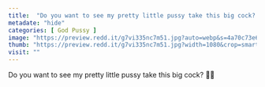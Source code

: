 ```yaml
---
title:  "Do you want to see my pretty little pussy take this big cock? 🥺🌸"
metadate: "hide"
categories: [ God Pussy ]
image: "https://preview.redd.it/g7vi335nc7m51.jpg?auto=webp&s=4a70c73e6bdfe5ea2f73b17ab7b1fdfe7feffdfe"
thumb: "https://preview.redd.it/g7vi335nc7m51.jpg?width=1080&crop=smart&auto=webp&s=7cea8873ccc098742e75a4894f698ed7de6330f2"
visit: ""
---
```

Do you want to see my pretty little pussy take this big cock? 🥺🌸
